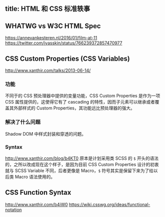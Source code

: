 title: HTML 和 CSS 标准轶事
------

## WHATWG vs W3C HTML Spec

<https://annevankesteren.nl/2016/01/film-at-11>
<https://twitter.com/jyasskin/status/766239372857470977>

## CSS Custom Properties (CSS Variables)

<http://www.xanthir.com/talks/2013-06-14/>

### 功能

不同于的 CSS 预处理器中提供的变量功能，CSS Custom Properties 是作为一项 CSS 属性提供的，这使得它有了 cascading 的特性，因而子元素可以继承或者覆盖其外部样式的 Custom Properties，其功能远比预处理器的强大。

### 解决了什么问题

Shadow DOM 中样式封装和穿透的问题。

### Syntax

<http://www.xanthir.com/blog/b4KT0>
原本是计划采用类 SCSS 的 `$` 开头的语法的，之所以改成现在这个样子，是因为目前 CSS Custom Properties 设计的初衷就与 SCSS Variable 不同，后者更像是 Macro，`$` 符号其实是保留下来为了给以后类 Macro 语法使用的。


## CSS Function Syntax

<http://www.xanthir.com/b4iW0>
<https://wiki.csswg.org/ideas/functional-notation>


